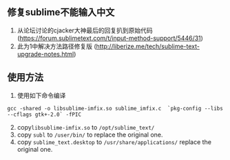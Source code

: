 ## 修复sublime不能输入中文

1. 从论坛讨论的cjacker大神最后的回复扒到原始代码
(https://forum.sublimetext.com/t/input-method-support/5446/31)
2. 此为1中解决方法路径修复版
(http://liberize.me/tech/sublime-text-upgrade-notes.html)

## 使用方法

1. 使用如下命令编译

``` shell
gcc -shared -o libsublime-imfix.so sublime_imfix.c  `pkg-config --libs --cflags gtk+-2.0` -fPIC
```

2. copy`libsublime-imfix.so` to `/opt/sublime_text/`
3. copy `subl` to `/user/bin/` to replace the original one.
4. copy `sublime_text.desktop` to `/usr/share/applications/` replace the original one.
